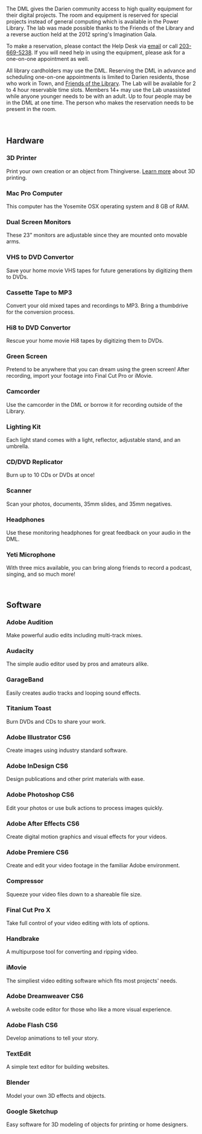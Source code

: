 The DML gives the Darien community access to high quality equipment for their digital projects. The room and equipment is reserved for special projects instead of general computing which is available in the Power Library. The lab was made possible thanks to the Friends of the Library and a reverse auction held at the 2012 spring's Imagination Gala.

To make a reservation, please contact the Help Desk via [email](mailto:helpdesk@darienlibrary.org "Help Desk") or call [203-669-5238](tel:2036695238 "Call the Help Desk"). If you will need help in using the equipment, please ask for a one-on-one appointment as well.

All library cardholders may use the DML. Reserving the DML in advance and scheduling one-on-one appointments is limited to Darien residents, those who work in Town, and [Friends of the Library](/friends "Friends of the Library"). The Lab will be available for 2 to 4 hour reservable time slots. Members 14+ may use the Lab unassisted while anyone younger needs to be with an adult. Up to four people may be in the DML at one time. The person who makes the reservation needs to be present in the room.
<br/>
<br/>
<br/>

<div class="row margin-bottom-10">

<div class="container content">
<div class="text-center margin-bottom-50">
	<h2 class="title-v2 title-center">Hardware</h2>
</div>

<div class="row  margin-bottom-30">
	<div class="col-sm-2 sm-margin-bottom-30">
		<h3>3D Printer</h3>
		<p>Print your own creation or an object from Thingiverse. <a href="/3d-printers">Learn more</a> about 3D printing.</p>
	</div>
	<div class="col-sm-2 sm-margin-bottom-30">
		<h3>Mac Pro Computer</h3>
	<p>This computer has the Yosemite OSX operating system and 8 GB of RAM.</p>
	</div>
	<div class="col-sm-2">
		<h3>Dual Screen Monitors</h3>
		<p>These 23" monitors are adjustable since they are mounted onto movable arms.</p>
	</div>
	<div class="col-sm-2 sm-margin-bottom-30">
		<h3>VHS to DVD Convertor</h3>
		<p>Save your home movie VHS tapes for future generations by digitizing them to DVDs.</p>
	</div>
	<div class="col-sm-2 sm-margin-bottom-30">
	<h3>Cassette Tape to MP3</h3>
	<p>Convert your old mixed tapes and recordings to MP3. Bring a thumbdrive for the conversion process.
</p>
	</div>
	<div class="col-sm-2 sm-margin-bottom-30">
		<h3>Hi8 to DVD Convertor</h3>
		<p>Rescue your home movie Hi8 tapes by digitizing them to DVDs.</p>
	</div>
</div>

<div class="row margin-bottom-30">
	<div class="col-sm-2 sm-margin-bottom-30">
		<h3>Green Screen</h3>
		<p>Pretend to be anywhere that you can dream using the green screen! After recording, import your footage into Final Cut Pro or iMovie.</p>
	</div>
	<div class="col-sm-2 sm-margin-bottom-30">
		<h3>Camcorder</h3>
		<p>Use the camcorder in the DML or borrow it for recording outside of the Library. </p>
	</div>
	<div class="col-sm-2">
		<h3>Lighting Kit</h3>
			<p>Each light stand comes with a light, reflector, adjustable stand, and an umbrella.</p>
	</div>
	<div class="col-sm-2 sm-margin-bottom-30">
		<h3>CD/DVD Replicator</h3>
		<p>Burn up to 10 CDs or DVDs at once!</p>
	</div>
		<div class="col-sm-2 sm-margin-bottom-30">
		<h3>Scanner</h3>
		<p>Scan your photos, documents, 35mm slides, and 35mm negatives.</p>
	</div>
	<div class="col-sm-2 sm-margin-bottom-30">
		<h3>Headphones</h3>
		<p>Use these monitoring headphones for great feedback on your audio in the DML.</p>
	</div>
</div>

<div class="row margin-bottom-30">
	<div class="col-sm-2 sm-margin-bottom-30">
		<h3>Yeti Microphone</h3>
				<p>With three mics available, you can bring along friends to record a podcast, singing, and so much more!</p>
	</div>
</div>
</div>
</div>
<br/>

<div class="container content">
<div class="text-center margin-bottom-50">
	<h2 class="title-v2 title-center">Software</h2>
</div>

<div class="row  margin-bottom-30">
	<div class="col-sm-2 sm-margin-bottom-30">
		<h3>Adobe Audition</h3>
		<p>Make powerful audio edits including multi-track mixes.</p>
	</div>
	<div class="col-sm-2 sm-margin-bottom-30">
		<h3>Audacity</h3>
	<p>The simple audio editor used by pros and amateurs alike.</p>
	</div>
	<div class="col-sm-2">
		<h3>GarageBand</h3>
		<p>Easily creates audio tracks and looping sound effects.</p>
	</div>
	<div class="col-sm-2 sm-margin-bottom-30">
		<h3>Titanium Toast</h3>
		<p>Burn DVDs and CDs to share your work.</p>
	</div>
	<div class="col-sm-2 sm-margin-bottom-30">
	<h3>Adobe Illustrator CS6</h3>
	<p>Create images using industry standard software.</p>
	</div>
	<div class="col-sm-2 sm-margin-bottom-30">
		<h3>Adobe InDesign CS6</h3>
		<p>Design publications and other print materials with ease.</p>
	</div>
</div>

<div class="row margin-bottom-30">
	<div class="col-sm-2 sm-margin-bottom-30">
		<h3>Adobe Photoshop CS6</h3>
		<p>Edit your photos or use bulk actions to process images quickly.</p>
	</div>
	<div class="col-sm-2 sm-margin-bottom-30">
		<h3>Adobe After Effects CS6</h3>
		<p>Create digital motion graphics and visual effects for your videos.</p>
	</div>
	<div class="col-sm-2 sm-margin-bottom-30">
		<h3>Adobe Premiere CS6</h3>
		<p>Create and edit your video footage in the familiar Adobe environment.</p>
	</div>
	<div class="col-sm-2 sm-margin-bottom-30">
		<h3>Compressor</h3>
		<p>Squeeze your video files down to a shareable file size.</p>
	</div>
	<div class="col-sm-2 sm-margin-bottom-30">
		<h3>Final Cut Pro X</h3>
		<p>Take full control of your video editing with lots of options.</p>
	</div>
	<div class="col-sm-2 sm-margin-bottom-30">
		<h3>Handbrake</h3>
		<p>A multipurpose tool for converting and ripping video.</p>
	</div>
</div>

<div class="row margin-bottom-30">
	<div class="col-sm-2 sm-margin-bottom-30">
		<h3>iMovie</h3>
		<p>The simpliest video editing software which fits most projects' needs.</p>
	</div>
	<div class="col-sm-2">
		<h3>Adobe Dreamweaver CS6</h3>
		<p>A website code editor for those who like a more visual experience.</p>
	</div>
	<div class="col-sm-2 sm-margin-bottom-30">
		<h3>Adobe Flash CS6</h3>
		<p>Develop animations to tell your story.</p>
	</div>
	<div class="col-sm-2 sm-margin-bottom-30">
		<h3>TextEdit</h3>
		<p>A simple text editor for building websites.</p>
	</div>
	<div class="col-sm-2 sm-margin-bottom-30">
		<h3>Blender</h3>
		<p>Model your own 3D effects and objects.</p>
	</div>
	<div class="col-sm-2 sm-margin-bottom-30">
		<h3>Google Sketchup</h3>
		<p>Easy software for 3D modeling of objects for printing or home designers.</p>
	</div>
</div>
</div>
</div>